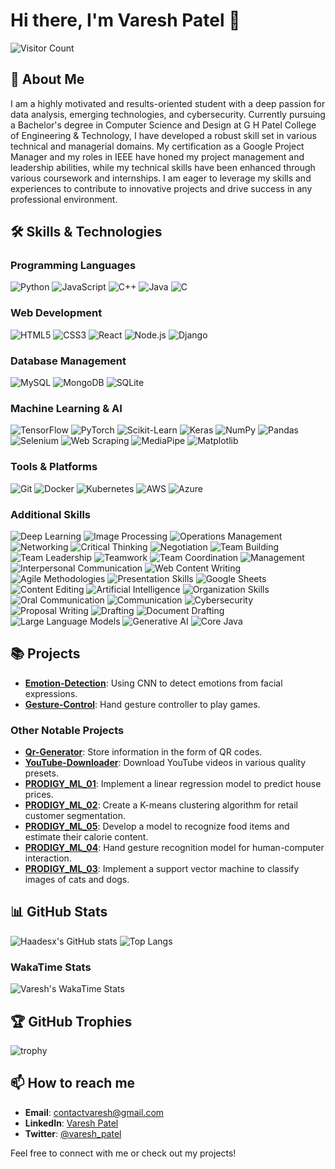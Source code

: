 # Hi there, I'm Varesh Patel 👋

![Visitor Count](https://komarev.com/ghpvc/?username=Haadesx&color=blueviolet)

## 🚀 About Me

I am a highly motivated and results-oriented student with a deep passion for data analysis, emerging technologies, and cybersecurity. Currently pursuing a Bachelor's degree in Computer Science and Design at G H Patel College of Engineering & Technology, I have developed a robust skill set in various technical and managerial domains. My certification as a Google Project Manager and my roles in IEEE have honed my project management and leadership abilities, while my technical skills have been enhanced through various coursework and internships. I am eager to leverage my skills and experiences to contribute to innovative projects and drive success in any professional environment.


## 🛠️ Skills & Technologies

### Programming Languages
![Python](https://img.shields.io/badge/Python-3776AB?style=for-the-badge&logo=python&logoColor=white)
![JavaScript](https://img.shields.io/badge/JavaScript-F7DF1E?style=for-the-badge&logo=javascript&logoColor=black)
![C++](https://img.shields.io/badge/C++-00599C?style=for-the-badge&logo=cplusplus&logoColor=white)
![Java](https://img.shields.io/badge/Java-007396?style=for-the-badge&logo=java&logoColor=white)
![C](https://img.shields.io/badge/C-A8B9CC?style=for-the-badge&logo=c&logoColor=white)

### Web Development
![HTML5](https://img.shields.io/badge/HTML5-E34F26?style=for-the-badge&logo=html5&logoColor=white)
![CSS3](https://img.shields.io/badge/CSS3-1572B6?style=for-the-badge&logo=css3&logoColor=white)
![React](https://img.shields.io/badge/React-20232A?style=for-the-badge&logo=react&logoColor=61DAFB)
![Node.js](https://img.shields.io/badge/Node.js-339933?style=for-the-badge&logo=nodedotjs&logoColor=white)
![Django](https://img.shields.io/badge/Django-092E20?style=for-the-badge&logo=django&logoColor=white)

### Database Management
![MySQL](https://img.shields.io/badge/MySQL-4479A1?style=for-the-badge&logo=mysql&logoColor=white)
![MongoDB](https://img.shields.io/badge/MongoDB-4EA94B?style=for-the-badge&logo=mongodb&logoColor=white)
![SQLite](https://img.shields.io/badge/SQLite-003B57?style=for-the-badge&logo=sqlite&logoColor=white)

### Machine Learning & AI
![TensorFlow](https://img.shields.io/badge/TensorFlow-FF6F00?style=for-the-badge&logo=tensorflow&logoColor=white)
![PyTorch](https://img.shields.io/badge/PyTorch-EE4C2C?style=for-the-badge&logo=pytorch&logoColor=white)
![Scikit-Learn](https://img.shields.io/badge/Scikit--Learn-F7931E?style=for-the-badge&logo=scikit-learn&logoColor=white)
![Keras](https://img.shields.io/badge/Keras-D00000?style=for-the-badge&logo=keras&logoColor=white)
![NumPy](https://img.shields.io/badge/NumPy-013243?style=for-the-badge&logo=numpy&logoColor=white)
![Pandas](https://img.shields.io/badge/Pandas-150458?style=for-the-badge&logo=pandas&logoColor=white)
![Selenium](https://img.shields.io/badge/Selenium-43B02A?style=for-the-badge&logo=selenium&logoColor=white)
![Web Scraping](https://img.shields.io/badge/Web%20Scraping-3776AB?style=for-the-badge&logo=webscraping&logoColor=white)
![MediaPipe](https://img.shields.io/badge/MediaPipe-ff6600?style=for-the-badge&logo=mediapipe&logoColor=white)
![Matplotlib](https://img.shields.io/badge/Matplotlib-3776AB?style=for-the-badge&logo=matplotlib&logoColor=white)

### Tools & Platforms
![Git](https://img.shields.io/badge/Git-F05032?style=for-the-badge&logo=git&logoColor=white)
![Docker](https://img.shields.io/badge/Docker-2496ED?style=for-the-badge&logo=docker&logoColor=white)
![Kubernetes](https://img.shields.io/badge/Kubernetes-326CE5?style=for-the-badge&logo=kubernetes&logoColor=white)
![AWS](https://img.shields.io/badge/AWS-232F3E?style=for-the-badge&logo=amazonaws&logoColor=white)
![Azure](https://img.shields.io/badge/Azure-0078D4?style=for-the-badge&logo=microsoftazure&logoColor=white)

### Additional Skills
![Deep Learning](https://img.shields.io/badge/Deep%20Learning-3776AB?style=for-the-badge&logo=deeplearning&logoColor=white)
![Image Processing](https://img.shields.io/badge/Image%20Processing-3776AB?style=for-the-badge&logo=imageprocessing&logoColor=white)
![Operations Management](https://img.shields.io/badge/Operations%20Management-3776AB?style=for-the-badge&logo=operationsmanagement&logoColor=white)
![Networking](https://img.shields.io/badge/Networking-3776AB?style=for-the-badge&logo=networking&logoColor=white)
![Critical Thinking](https://img.shields.io/badge/Critical%20Thinking-3776AB?style=for-the-badge&logo=criticalthinking&logoColor=white)
![Negotiation](https://img.shields.io/badge/Negotiation-3776AB?style=for-the-badge&logo=negotiation&logoColor=white)
![Team Building](https://img.shields.io/badge/Team%20Building-3776AB?style=for-the-badge&logo=teambuilding&logoColor=white)
![Team Leadership](https://img.shields.io/badge/Team%20Leadership-3776AB?style=for-the-badge&logo=teamleadership&logoColor=white)
![Teamwork](https://img.shields.io/badge/Teamwork-3776AB?style=for-the-badge&logo=teamwork&logoColor=white)
![Team Coordination](https://img.shields.io/badge/Team%20Coordination-3776AB?style=for-the-badge&logo=teamcoordination&logoColor=white)
![Management](https://img.shields.io/badge/Management-3776AB?style=for-the-badge&logo=management&logoColor=white)
![Interpersonal Communication](https://img.shields.io/badge/Interpersonal%20Communication-3776AB?style=for-the-badge&logo=interpersonalcommunication&logoColor=white)
![Web Content Writing](https://img.shields.io/badge/Web%20Content%20Writing-3776AB?style=for-the-badge&logo=webcontentwriting&logoColor=white)
![Agile Methodologies](https://img.shields.io/badge/Agile%20Methodologies-3776AB?style=for-the-badge&logo=agilemethodologies&logoColor=white)
![Presentation Skills](https://img.shields.io/badge/Presentation%20Skills-3776AB?style=for-the-badge&logo=presentationskills&logoColor=white)
![Google Sheets](https://img.shields.io/badge/Google%20Sheets-3776AB?style=for-the-badge&logo=googlesheets&logoColor=white)
![Content Editing](https://img.shields.io/badge/Content%20Editing-3776AB?style=for-the-badge&logo=contentediting&logoColor=white)
![Artificial Intelligence](https://img.shields.io/badge/Artificial%20Intelligence-3776AB?style=for-the-badge&logo=artificialintelligence&logoColor=white)
![Organization Skills](https://img.shields.io/badge/Organization%20Skills-3776AB?style=for-the-badge&logo=organizationskills&logoColor=white)
![Oral Communication](https://img.shields.io/badge/Oral%20Communication-3776AB?style=for-the-badge&logo=oralcommunication&logoColor=white)
![Communication](https://img.shields.io/badge/Communication-3776AB?style=for-the-badge&logo=communication&logoColor=white)
![Cybersecurity](https://img.shields.io/badge/Cybersecurity-3776AB?style=for-the-badge&logo=cybersecurity&logoColor=white)
![Proposal Writing](https://img.shields.io/badge/Proposal%20Writing-3776AB?style=for-the-badge&logo=proposalwriting&logoColor=white)
![Drafting](https://img.shields.io/badge/Drafting-3776AB?style=for-the-badge&logo=drafting&logoColor=white)
![Document Drafting](https://img.shields.io/badge/Document%20Drafting-3776AB?style=for-the-badge&logo=documentdrafting&logoColor=white)
![Large Language Models](https://img.shields.io/badge/Large%20Language%20Models-3776AB?style=for-the-badge&logo=largelanguagemodels&logoColor=white)
![Generative AI](https://img.shields.io/badge/Generative%20AI-3776AB?style=for-the-badge&logo=generativeai&logoColor=white)
![Core Java](https://img.shields.io/badge/Core%20Java-3776AB?style=for-the-badge&logo=corejava&logoColor=white)

## 📚 Projects

- **[Emotion-Detection](https://github.com/Haadesx/Emotion-Detection)**: Using CNN to detect emotions from facial expressions.
- **[Gesture-Control](https://github.com/Haadesx/Gesture-Control)**: Hand gesture controller to play games.

### Other Notable Projects

- **[Qr-Generator](https://github.com/Haadesx/Qr-Generator)**: Store information in the form of QR codes.
- **[YouTube-Downloader](https://github.com/Haadesx/YouTube-Downloader)**: Download YouTube videos in various quality presets.
- **[PRODIGY_ML_01](https://github.com/Haadesx/PRODIGY_ML_01)**: Implement a linear regression model to predict house prices.
- **[PRODIGY_ML_02](https://github.com/Haadesx/PRODIGY_ML_02)**: Create a K-means clustering algorithm for retail customer segmentation.
- **[PRODIGY_ML_05](https://github.com/Haadesx/PRODIGY_ML_05)**: Develop a model to recognize food items and estimate their calorie content.
- **[PRODIGY_ML_04](https://github.com/Haadesx/PRODIGY_ML_04)**: Hand gesture recognition model for human-computer interaction.
- **[PRODIGY_ML_03](https://github.com/Haadesx/PRODIGY_ML_03)**: Implement a support vector machine to classify images of cats and dogs.

## 📊 GitHub Stats

![Haadesx's GitHub stats](https://github-readme-stats.vercel.app/api?username=Haadesx&show_icons=true&theme=radical)
![Top Langs](https://github-readme-stats.vercel.app/api/top-langs/?username=Haadesx&layout=compact&theme=radical)

### WakaTime Stats

![Varesh's WakaTime Stats](https://github-readme-stats.vercel.app/api/wakatime?username=Haadesx&layout=compact&theme=radical)



## 🏆 GitHub Trophies

![trophy](https://github-profile-trophy.vercel.app/?username=Haadesx&theme=onedark)

## 📫 How to reach me

- **Email**: [contactvaresh@gmail.com](mailto:contactvaresh@gmail.com)
- **LinkedIn**: [Varesh Patel](https://www.linkedin.com/in/vareshpatel)
- **Twitter**: [@varesh_patel](https://x.com/varesh_patel)

Feel free to connect with me or check out my projects!
